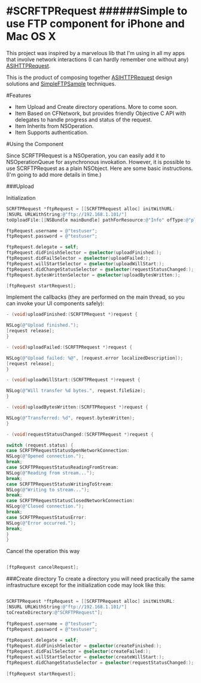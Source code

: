 #SCRFTPRequest
######Simple to use FTP component for iPhone and Mac OS X
=============
This project was inspired by a marvelous lib that I'm using in all my apps that involve network interactions (I can hardly remember one without any) [ASIHTTPRequest](https://github.com/pokeb/asi-http-request).

This is the product of composing together [ASIHTTPRequest](https://github.com/pokeb/asi-http-request) design solutions and [SimpleFTPSample](http://developer.apple.com/library/ios/#samplecode/SimpleFTPSample/Introduction/Intro.html) techniques.

#Features
* Item Upload and Create directory operations. More to come soon. 
* Item Based on CFNetwork, but provides friendly Objective C API with delegates to handle progress and status of the request. 
* Item Inherits from NSOperation. 
* Item Supports authentication. 

#Using the Component

Since SCRFTPRequest is a NSOperation, you can easily add it to NSOperationQueue for asynchronous invokation. However, it is possible to use SCRFTPRequest as a plain NSObject. Here are some basic instructions. (I'm going to add more details in time.)

###Upload

Initialization

```objective-c
SCRFTPRequest *ftpRequest = [[SCRFTPRequest alloc] initWithURL: 
[NSURL URLWithString:@"ftp://192.168.1.101/"] 
toUploadFile:[[NSBundle mainBundle] pathForResource:@"Info" ofType:@"plist"]];

ftpRequest.username = @"testuser"; 
ftpRequest.password = @"testuser"; 

ftpRequest.delegate = self; 
ftpRequest.didFinishSelector = @selector(uploadFinished:); 
ftpRequest.didFailSelector = @selector(uploadFailed:); 
ftpRequest.willStartSelector = @selector(uploadWillStart:); 
ftpRequest.didChangeStatusSelector = @selector(requestStatusChanged:); 
ftpRequest.bytesWrittenSelector = @selector(uploadBytesWritten:); 

[ftpRequest startRequest];
```

Implement the callbacks (they are performed on the main thread, so you can invoke your UI components safely):

```objective-c
- (void)uploadFinished:(SCRFTPRequest *)request { 

NSLog(@"Upload finished."); 
[request release]; 
}

- (void)uploadFailed:(SCRFTPRequest *)request {

NSLog(@"Upload failed: %@", [request.error localizedDescription]); 
[request release]; 
}

- (void)uploadWillStart:(SCRFTPRequest *)request { 

NSLog(@"Will transfer %d bytes.", request.fileSize); 
}

- (void)uploadBytesWritten:(SCRFTPRequest *)request { 

NSLog(@"Transferred: %d", request.bytesWritten); 
}

- (void)requestStatusChanged:(SCRFTPRequest *)request {

switch (request.status) { 
case SCRFTPRequestStatusOpenNetworkConnection: 
NSLog(@"Opened connection."); 
break; 
case SCRFTPRequestStatusReadingFromStream: 
NSLog(@"Reading from stream..."); 
break; 
case SCRFTPRequestStatusWritingToStream: 
NSLog(@"Writing to stream..."); 
break; 
case SCRFTPRequestStatusClosedNetworkConnection: 
NSLog(@"Closed connection."); 
break; 
case SCRFTPRequestStatusError: 
NSLog(@"Error occurred."); 
break; 
} 
}
```
Cancel the operation this way

```objective-c

[ftpRequest cancelRequest];
```

###Create directory
To create a directory you will need practically the same infrastructure except for the initialization code may look like this:

```objective-c

SCRFTPRequest *ftpRequest = [[SCRFTPRequest alloc] initWithURL:
[NSURL URLWithString:@"ftp://192.168.1.101/"]
toCreateDirectory:@"SCRFTPRequest"];
  
ftpRequest.username = @"testuser";
ftpRequest.password = @"testuser";
	
ftpRequest.delegate = self;
ftpRequest.didFinishSelector = @selector(createFinished:);
ftpRequest.didFailSelector = @selector(createFailed:);
ftpRequest.willStartSelector = @selector(createWillStart:);
ftpRequest.didChangeStatusSelector = @selector(requestStatusChanged:);
	
[ftpRequest startRequest];

```
